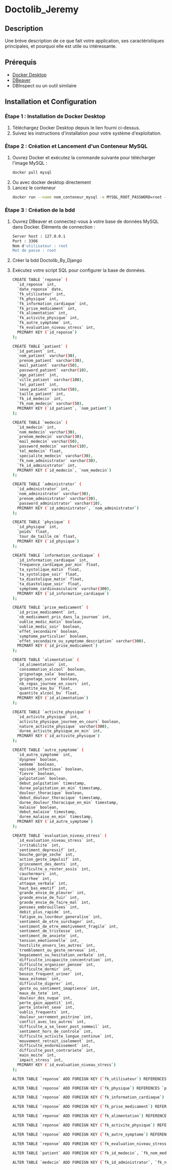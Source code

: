 ﻿# Doctolib_Jeremy
 
## Description

Une brève description de ce que fait votre application, ses caractéristiques principales, et pourquoi elle est utile ou intéressante.

## Prérequis

- [Docker Desktop](https://www.docker.com/products/docker-desktop)
- [DBeaver](https://dbeaver.io/download/)
- DBInspect ou un outil similaire

## Installation et Configuration

### Étape 1 : Installation de Docker Desktop

1. Téléchargez Docker Desktop depuis le lien fourni ci-dessus.
2. Suivez les instructions d'installation pour votre système d'exploitation.

### Étape 2 : Création et Lancement d'un Conteneur MySQL

1. Ouvrez Docker et exécutez la commande suivante pour télécharger l'image MySQL :
   ```bash
   docker pull mysql
   
2. Ou avec docker desktop directement
3. Lancez le conteneur
   ```bash
   docker run --name nom_conteneur_mysql -e MYSQL_ROOT_PASSWORD=root -d mysql

### Étape 3 : Création de la bdd

1. Ouvrez DBeaver et connectez-vous à votre base de données MySQL dans Docker.
   Éléments de connection :
   ```bash
   Server host : 127.0.0.1
   Port : 3306
   Nom d'utilisateur : root
   Mot de passe : root
2. Créer la bdd Doctolib_By_Django
3. Exécutez votre script SQL pour configurer la base de données.

   ```bash
   CREATE TABLE `reponse` (
     `id_reponse` int,
     `date_reponse` date,
     `fk_utilisateur` int,
     `fk_physique` int,
     `fk_information_cardiaque` int,
     `fk_prise_medicament` int,
     `fk_alimentation` int,
     `fk_activite_physique` int,
     `fk_autre_symptome` int,
     `fk_evaluation_niveau_stress` int,
     PRIMARY KEY (`id_reponse`)
   );

   CREATE TABLE `patient` (
     `id_patient` int,
     `nom_patient` varchar(30),
     `prenom_patient` varchar(30),
     `mail_patient` varchar(50),
     `password_patient` varchar(10),
     `age_patient` int,
     `ville_patient` varchar(100),
     `tel_patient` int,
     `sexe_patient` varchar(50),
     `taille_patient` int,
     `fk_id_medecin` int,
     `fk_nom_medecin` varchar(50),
     PRIMARY KEY (`id_patient`, `nom_patient`)
   );
   
   CREATE TABLE `medecin` (
     `id_medecin` int,
     `nom_medecin` varchar(30),
     `prenom_medecin` varchar(30),
     `mail_medecin` varchar(50),
     `password_medecin` varchar(10),
     `tel_medecin` float,
     `specialite_medecin` varchar(30),
     `fk_nom_administrator` varchar(30),
     `fk_id_administrator` int,
     PRIMARY KEY (`id_medecin`, `nom_medecin`)
   );
   
   CREATE TABLE `administrator` (
     `id_administrator` int,
     `nom_administrator` varchar(30),
     `prenom_administrator` varchar(30),
     `password_administrator` varchar(10),
     PRIMARY KEY (`id_administrator`, `nom_administrator`)
   );
   
   CREATE TABLE `physique` (
     `id_physique` int,
     `poids` float,
     `tour_de_taille_cm` float,
     PRIMARY KEY (`id_physique`)
   );
   
   CREATE TABLE `information_cardiaque` (
     `id_information_cardiaque` int,
     `frequence_cardiaque_par_min` float,
     `ta_systolique_matin` float,
     `ta_systolique_soir` float,
     `ta_diastolique_matin` float,
     `ta_diastolique_soir` float,
     `symptome_cardiovasculaire` varchar(300),
     PRIMARY KEY (`id_information_cardiaque`)
   );
   
   CREATE TABLE `prise_medicament` (
     `id_prise_medicament` int,
     `nb_medicament_pris_dans_la_journee` int,
     `oublie_medic_matin` boolean,
     `oublie_medic_soir` boolean,
     `effet_secondaire` boolean,
     `symptome_particulier` boolean,
     `effet_secondaire_ou_symptome_description` varchar(300),
     PRIMARY KEY (`id_prise_medicament`)
   );
   
   CREATE TABLE `alimentation` (
     `id_alimentation` int,
     `consommation_alcool` boolean,
     `grignotage_sale` boolean,
     `grignotage_sucre` boolean,
     `nb_repas_journee_en_cours` int,
     `quantite_eau_bu` float,
     `quantite_alcool_bu` float,
     PRIMARY KEY (`id_alimentation`)
   );
   
   CREATE TABLE `activite_physique` (
     `id_activite_physique` int,
     `activite_physique_journee_en_cours` boolean,
     `nature_activite_physique` varchar(300),
     `duree_activite_physique_en_min` int,
     PRIMARY KEY (`id_activite_physique`)
   );
   
   CREATE TABLE `autre_symptome` (
     `id_autre_symptome` int,
     `dyspnee` boolean,
     `oedeme` boolean,
     `episode_infectieux` boolean,
     `fievre` boolean,
     `palpitation` boolean,
     `debut_palpitation` timestamp,
     `duree_palpitation_en_min` timestamp,
     `douleur_thoracique` boolean,
     `debut_douleur_thoracique` timestamp,
     `duree_douleur_thoracique_en_min` timestamp,
     `malaise` boolean,
     `debut_malaise` timestamp,
     `duree_malaise_en_min` timestamp,
     PRIMARY KEY (`id_autre_symptome`)
   );
   
   CREATE TABLE `evaluation_niveau_stress` (
     `id_evaluation_niveau_stress` int,
     `irritabilite` int,
     `sentiment_depressif` int,
     `bouche_gorge_seche` int,
     `action_geste_impulsif` int,
     `grincement_des_dents` int,
     `difficulte_a_rester_assis` int,
     `cauchermars` int,
     `diarrhee` int,
     `attaque_verbale` int,
     `haut_bas_emotif` int,
     `grande_envie_de_pleurer` int,
     `grande_envie_de_fuir` int,
     `grande_envie_de_faire_mal` int,
     `pensees_embrouillees` int,
     `debit_plus_rapide` int,
     `fatigue_ou_lourdeur_generalise` int,
     `sentiment_de_etre_surchager` int,
     `sentiment_de_etre_emotivement_fragile` int,
     `sentiment_de_tristesse` int,
     `sentiment_de_anxiete` int,
     `tension_emotionnelle` int,
     `hostilite_envers_les_autres` int,
     `tremblement_ou_geste_nerveux` int,
     `begaiement_ou_hesitation_verbale` int,
     `difficulte_incapacite_concentration` int,
     `difficulte_organiser_pensee` int,
     `difficulte_dormir` int,
     `besoin_frequent_uriner` int,
     `maux_estomac` int,
     `difficulte_digerer` int,
     `geste_ou_sentiment_imaptience` int,
     `maux_de_tete` int,
     `douleur_dos_nuque` int,
     `perte_gain_appetit` int,
     `perte_interet_sexe` int,
     `oublis_frequents` int,
     `douleur_serrement_poitrine` int,
     `conflit_avec_les_autres` int,
     `difficulte_a_se_lever_post_sommeil` int,
     `sentiment_hors_de_controle` int,
     `difficulte_activite_longue_continue` int,
     `mouvement_retrait_isolement` int,
     `difficulte_endormissement` int,
     `difficulte_post_contrariete` int,
     `main_moite` int,
     `impact_stress` int,
     PRIMARY KEY (`id_evaluation_niveau_stress`)
   );
   
   ALTER TABLE `reponse` ADD FOREIGN KEY (`fk_utilisateur`) REFERENCES `patient` (`id_patient`);
   
   ALTER TABLE `reponse` ADD FOREIGN KEY (`fk_physique`) REFERENCES `physique` (`id_physique`);
   
   ALTER TABLE `reponse` ADD FOREIGN KEY (`fk_information_cardiaque`) REFERENCES `information_cardiaque` (`id_information_cardiaque`);
   
   ALTER TABLE `reponse` ADD FOREIGN KEY (`fk_prise_medicament`) REFERENCES `prise_medicament` (`id_prise_medicament`);
   
   ALTER TABLE `reponse` ADD FOREIGN KEY (`fk_alimentation`) REFERENCES `alimentation` (`id_alimentation`);
   
   ALTER TABLE `reponse` ADD FOREIGN KEY (`fk_activite_physique`) REFERENCES `activite_physique` (`id_activite_physique`);
   
   ALTER TABLE `reponse` ADD FOREIGN KEY (`fk_autre_symptome`) REFERENCES `autre_symptome` (`id_autre_symptome`);
   
   ALTER TABLE `reponse` ADD FOREIGN KEY (`fk_evaluation_niveau_stress`) REFERENCES `evaluation_niveau_stress` (`id_evaluation_niveau_stress`);
   
   ALTER TABLE `patient` ADD FOREIGN KEY (`fk_id_medecin`, `fk_nom_medecin`) REFERENCES `medecin` (`id_medecin`, `nom_medecin`);
   
   ALTER TABLE `medecin` ADD FOREIGN KEY (`fk_id_administrator`, `fk_nom_administrator`) REFERENCES `administrator` (`id_administrator`, `nom_administrator`);
